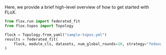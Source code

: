 Here, we provide a brief high-level overview of how to get started with FLoX.

```python
from flox.run import federated_fit
from flox.topos import Topology

flock = Topology.from_yaml("sample-topos.yml")
results = federated_fit(
    flock, module_cls, datasets, num_global_rounds=10, strategy="fedavg"
)
```